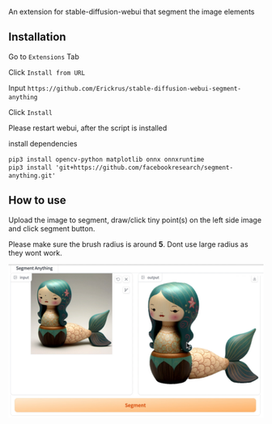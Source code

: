 An extension for stable-diffusion-webui that segment the image elements

## Installation

Go to `Extensions` Tab

Click `Install from URL`

Input `https://github.com/Erickrus/stable-diffusion-webui-segment-anything`

Click `Install`

Please restart webui, after the script is installed


install dependencies
```shell
pip3 install opencv-python matplotlib onnx onnxruntime
pip3 install 'git+https://github.com/facebookresearch/segment-anything.git'
```



## How to use

Upload the image to segment, draw/click tiny point(s) on the left side image and click segment button.

Please make sure the brush radius is around **5**. Dont use large radius as they wont work.

![](about.png)
